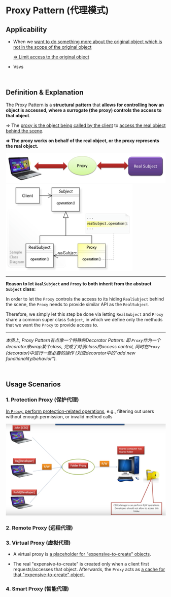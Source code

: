 # Proxy Pattern (代理模式)

## Applicability

* When we <u>want to do something more about the original object which is not in the scope of the original object</u>

  <u>=> Limit access to the original object</u>

* Vsvs

<br>

## Definition & Explanation

The Proxy Pattern is a **structural pattern** that **allows for controlling how an object is accessed, where a surrogate (the proxy) controls the access to that object**.

=> The <u>proxy is the object being called by the client</u> to <u>access the real object behind the scene</u>.

**=> The proxy works on behalf of the real object, or the proxy represents the real object.**

<img src="https://github.com/Ziang-Lu/Design-Patterns/blob/master/3-Structural%20Patterns/4-Proxy%20Pattern/proxy_pattern_illustration.png?raw=true">

<br>

<img src="https://github.com/Ziang-Lu/Design-Patterns/blob/master/3-Structural%20Patterns/4-Proxy%20Pattern/proxy_pattern.png?raw=true" width="400px">

***

**Reason to let `RealSubject` and `Proxy` to both inherit from the abstract `Subject` class:**

In order to let the `Proxy` controls the access to its hiding `RealSubject` behind the scene, the `Proxy` needs to provide similar API as the `RealSubject`.

Therefore, we simply let this step be done via letting `RealSubject` and `Proxy` share a common super class `Subject`, in which we define only the methods that we want the `Proxy` to provide access to.

***

*本质上, Proxy Pattern有点像一个特殊的Decorator Pattern: 即 `Proxy`作为一个decorator来wrap某个class, 完成了对该class的access control, 同时在`Proxy` (decorator)中进行一些必要的操作 (对应decorator中的"add new functionality/behavior").*

<br>

## Usage Scenarios

### 1. Protection Proxy (保护代理)

<u>In `Proxy`: perform protection-related operations</u>, e.g., filtering out users without enough permission, or invalid method calls

<img src="https://github.com/Ziang-Lu/Design-Patterns/blob/master/3-Structural%20Patterns/4-Proxy%20Pattern/Usage%201-Protection%20Proxy/protection_proxy.png?raw=true">

### 2. Remote Proxy (远程代理)

### 3. Virtual Proxy (虚拟代理)

* A virtual proxy is <u>a placeholder for "expensive-to-create" objects</u>.

* The real "expensive-to-create" is created only when a client first requests/accesses that object. Afterwards, the `Proxy` acts as <u>a cache for that "expensive-to-create" object</u>.

### 4. Smart Proxy (智能代理)

<br>